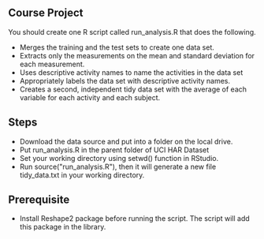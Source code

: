 ## Course Project

You should create one R script called run_analysis.R that does the following.

* Merges the training and the test sets to create one data set.
* Extracts only the measurements on the mean and standard deviation for each measurement.
* Uses descriptive activity names to name the activities in the data set
* Appropriately labels the data set with descriptive activity names.
* Creates a second, independent tidy data set with the average of each variable for each   activity and each subject.

## Steps

* Download the data source and put into a folder on the local drive. 
* Put run_analysis.R in the parent folder of UCI HAR Dataset
* Set your working directory using setwd() function in RStudio.
* Run source("run_analysis.R"), then it will generate a new file tidy_data.txt in your   working directory.

## Prerequisite

* Install Reshape2 package before running the script. The script will add this package in   the library.